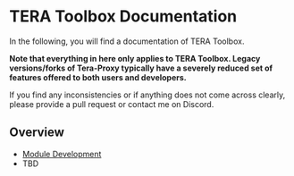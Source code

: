 # TERA Toolbox Documentation
In the following, you will find a documentation of TERA Toolbox.

**Note that everything in here only applies to TERA Toolbox. Legacy versions/forks of Tera-Proxy typically have a severely reduced set of features offered to both users and developers.**

If you find any inconsistencies or if anything does not come across clearly, please provide a pull request or contact me on Discord.

## Overview
- [Module Development](mod/main.md)
- TBD
